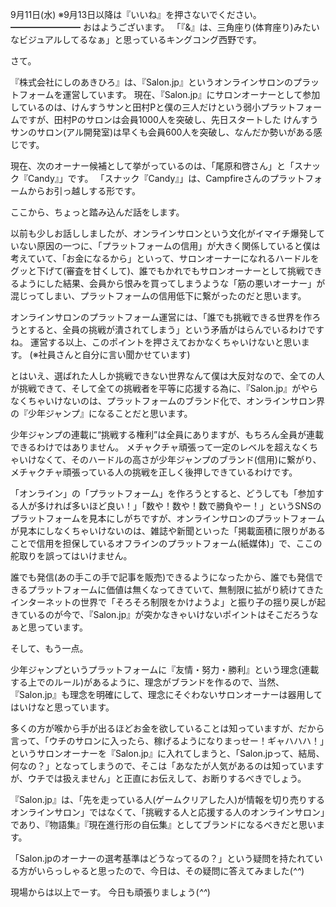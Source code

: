 9月11日(水) ※9月13日以降は『いいね』を押さないでください。
━━━━━━━━
おはようございます。
「『&』は、三角座り(体育座り)みたいなビジュアルしてるなぁ」と思っているキングコング西野です。

さて。

『株式会社にしのあきひろ』は、『Salon.jp』というオンラインサロンのプラットフォームを運営しています。
現在、『Salon.jp』にサロンオーナーとして参加しているのは、けんすうサンと田村Pと僕の三人だけという弱小プラットフォームですが、田村Pのサロンは会員1000人を突破し、先日スタートした けんすうサンのサロン(アル開発室)は早くも会員600人を突破し、なんだか勢いがある感じです。

現在、次のオーナー候補として挙がっているのは、「尾原和啓さん」と「スナック『Candy』」です。
「スナック『Candy』」は、Campfireさんのプラットフォームからお引っ越しする形です。

ここから、ちょっと踏み込んだ話をします。

以前も少しお話ししましたが、オンラインサロンという文化がイマイチ爆発していない原因の一つに、「プラットフォームの信用」が大きく関係していると僕は考えていて、「お金になるから」といって、サロンオーナーになれるハードルをグッと下げて(審査を甘くして)、誰でもかれでもサロンオーナーとして挑戦できるようにした結果、会員から恨みを買ってしまうような「筋の悪いオーナー」が混じってしまい、プラットフォームの信用低下に繋がったのだと思います。

オンラインサロンのプラットフォーム運営には、「誰でも挑戦できる世界を作ろうとすると、全員の挑戦が潰されてしまう」という矛盾がはらんでいるわけですね。
運営する以上、このポイントを押さえておかなくちゃいけないと思います。
(※社員さんと自分に言い聞かせています)

とはいえ、選ばれた人しか挑戦できない世界なんて僕は大反対なので、全ての人が挑戦できて、そして全ての挑戦者を平等に応援する為に、『Salon.jp』がやらなくちゃいけないのは、プラットフォームのブランド化で、オンラインサロン界の『少年ジャンプ』になることだと思います。

少年ジャンプの連載に“挑戦する権利”は全員にありますが、もちろん全員が連載できるわけではありません。
メチャクチャ頑張って一定のレベルを超えなくちゃいけなくて、そのハードルの高さが少年ジャンプのブランド(信用)に繋がり、メチャクチャ頑張っている人の挑戦を正しく後押しできているわけです。

「オンライン」の「プラットフォーム」を作ろうとすると、どうしても「参加する人が多ければ多いほど良い！」「数や！数や！数で勝負やー！」というSNSのプラットフォームを見本にしがちですが、オンラインサロンのプラットフォームが見本にしなくちゃいけないのは、雑誌や新聞といった「掲載面積に限りがあることで信用を担保しているオフラインのプラットフォーム(紙媒体)」で、ここの舵取りを誤ってはいけません。

誰でも発信(あの手この手で記事を販売)できるようになったから、誰でも発信できるプラットフォームに価値は無くなってきていて、無制限に拡がり続けてきたインターネットの世界で「そろそろ制限をかけようよ」と振り子の揺り戻しが起きているのが今で、『Salon.jp』が突かなきゃいけないポイントはそこだろうなぁと思っています。

そして、もう一点。

少年ジャンプというプラットフォームに『友情・努力・勝利』という理念(連載する上でのルール)があるように、理念がブランドを作るので、当然、『Salon.jp』も理念を明確にして、理念にそぐわないサロンオーナーは器用してはいけなと思っています。

多くの方が喉から手が出るほどお金を欲していることは知っていますが、だから言って、「ウチのサロンに入ったら、稼げるようになりまっせー！ギャハハハ！」というサロンオーナーを『Salon.jp』に入れてしまうと、「Salon.jpって、結局、何なの？」となってしまうので、そこは「あなたが人気があるのは知っていますが、ウチでは扱えません」と正直にお伝えして、お断りするべきでしょう。

『Salon.jp』は、「先を走っている人(ゲームクリアした人)が情報を切り売りするオンラインサロン」ではなくて、「挑戦する人と応援する人のオンラインサロン」であり、『物語集』『現在進行形の自伝集』としてブランドになるべきだと思います。

「Salon.jpのオーナーの選考基準はどうなってるの？」という疑問を持たれている方がいらっしゃると思ったので、今日は、その疑問に答えてみました(*^^*)

現場からは以上でーす。
今日も頑張りましょう(*^^*)
